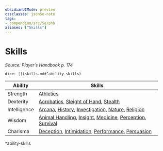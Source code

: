 ```yaml
---
obsidianUIMode: preview
cssclasses: json5e-note
tags:
- compendium/src/5e/phb
aliases: ["Skills"]
---
```

# Skills
*Source: Player's Handbook p. 174* 

`dice: [](skills.md#^ability-skills)`

| Ability | Skills |
|---------|--------|
| Strength | [Athletics](/2-Mechanics/CLI/rules/skills.md#Athletics) |
| Dexterity | [Acrobatics](/2-Mechanics/CLI/rules/skills.md#Acrobatics), [Sleight of Hand](/2-Mechanics/CLI/rules/skills.md#Sleight%20of%20Hand), [Stealth](/2-Mechanics/CLI/rules/skills.md#Stealth) |
| Intelligence | [Arcana](/2-Mechanics/CLI/rules/skills.md#Arcana), [History](/2-Mechanics/CLI/rules/skills.md#History), [Investigation](/2-Mechanics/CLI/rules/skills.md#Investigation), [Nature](/2-Mechanics/CLI/rules/skills.md#Nature), [Religion](/2-Mechanics/CLI/rules/skills.md#Religion) |
| Wisdom | [Animal Handling](/2-Mechanics/CLI/rules/skills.md#Animal%20Handling), [Insight](/2-Mechanics/CLI/rules/skills.md#Insight), [Medicine](/2-Mechanics/CLI/rules/skills.md#Medicine), [Perception](/2-Mechanics/CLI/rules/skills.md#Perception), [Survival](/2-Mechanics/CLI/rules/skills.md#Survival) |
| Charisma | [Deception](/2-Mechanics/CLI/rules/skills.md#Deception), [Intimidation](/2-Mechanics/CLI/rules/skills.md#Intimidation), [Performance](/2-Mechanics/CLI/rules/skills.md#Performance), [Persuasion](/2-Mechanics/CLI/rules/skills.md#Persuasion) |
^ability-skills
